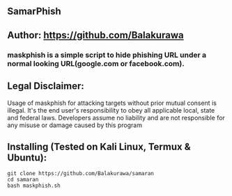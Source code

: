 ## SamarPhish

## Author: https://github.com/Balakurawa

### maskphish is a simple script to hide phishing URL under a normal looking URL(google.com or facebook.com).


## Legal Disclaimer:
Usage of maskphish for attacking targets without prior mutual consent is illegal. It's the end user's responsibility to obey all applicable local, state and federal laws. Developers assume no liability and are not responsible for any misuse or damage caused by this program

## Installing (Tested on Kali Linux, Termux & Ubuntu):

```
git clone https://github.com/Balakurawa/samaran
cd samaran
bash maskphish.sh
```
